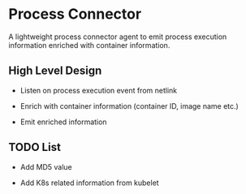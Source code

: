# Process Connector

A lightweight process connector agent to emit process execution information enriched with container information.

## High Level Design

- Listen on process execution event from netlink

- Enrich with container information (container ID, image name etc.)

- Emit enriched information

## TODO List

- Add MD5 value

- Add K8s related information from kubelet
